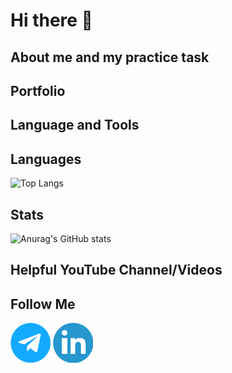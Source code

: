 # Hi there 👋

## About me and my practice task

## Portfolio

## Language and Tools

## Languages

![Top Langs](https://github-readme-stats.vercel.app/api/top-langs/?username=ielkina&layout=compact)

## Stats

![Anurag's GitHub stats](https://github-readme-stats.vercel.app/api?username=ielkina)

## Helpful YouTube Channel/Videos

## Follow Me
[![Telegram](https://github.com/ielkina/ielkina/blob/main/assets/tg.png)](https://t.me/iryna_ielkina) [![Linkedin](https://github.com/ielkina/ielkina/blob/main/assets/in.png)]([https://t.me/iryna_ielkina](https://www.linkedin.com/in/%D0%B8%D1%80%D0%B8%D0%BD%D0%B0-%D0%B5%D0%BB%D1%8C%D0%BA%D0%B8%D0%BD%D0%B0-263596262/))

<!--
**ielkina/ielkina** is a ✨ _special_ ✨ repository because its `README.md` (this file) appears on your GitHub profile.

Here are some ideas to get you started:

- 🔭 I’m currently working on ...
- 🌱 I’m currently learning ...
- 👯 I’m looking to collaborate on ...
- 🤔 I’m looking for help with ...
- 💬 Ask me about ...
- 📫 How to reach me: ...
- 😄 Pronouns: ...
- ⚡ Fun fact: ...
-->
